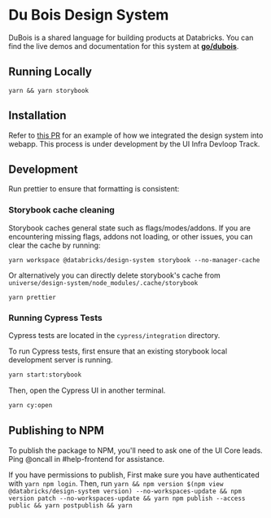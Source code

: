 # Du Bois Design System

DuBois is a shared language for building products at Databricks. You can find the live demos and documentation for this system at **[go/dubois](http://go/dubois)**.

## Running Locally

`yarn && yarn storybook`

## Installation

Refer to [this PR](https://github.com/databricks/universe/pull/95010) for an example of how we integrated the design system into webapp. This process is under development by the UI Infra Devloop Track.

## Development

Run prettier to ensure that formatting is consistent:

### Storybook cache cleaning

Storybook caches general state such as flags/modes/addons. If you are encountering missing flags, addons not loading, or other issues, you can clear the cache by running:

```
yarn workspace @databricks/design-system storybook --no-manager-cache
```

Or alternatively you can directly delete storybook's cache from
`universe/design-system/node_modules/.cache/storybook`

```
yarn prettier
```

### Running Cypress Tests

Cypress tests are located in the `cypress/integration` directory.

To run Cypress tests, first ensure that an existing storybook local development server is running.

```bash
yarn start:storybook
```

Then, open the Cypress UI in another terminal.

```bash
yarn cy:open
```

## Publishing to NPM

To publish the package to NPM, you'll need to ask one of the UI Core leads. Ping @oncall in #help-frontend for assistance.

If you have permissions to publish, First make sure you have authenticated with `yarn npm login`. Then, run `yarn && npm version $(npm view @databricks/design-system version) --no-workspaces-update && npm version patch --no-workspaces-update && yarn npm publish --access public && yarn postpublish && yarn`
